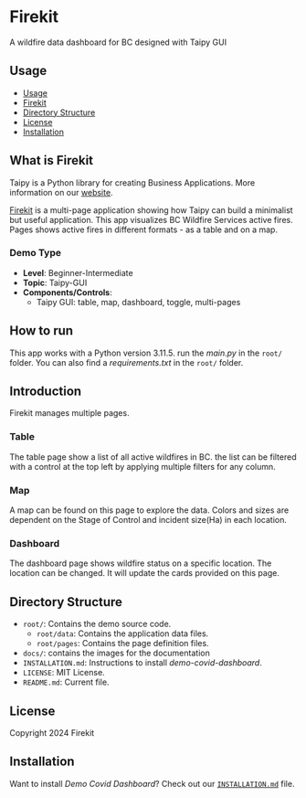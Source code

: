 # Firekit
A wildfire data dashboard for BC designed with Taipy GUI

## Usage
- [Usage](#usage)
- [Firekit](#what-is-Firekit)
- [Directory Structure](#directory-structure)
- [License](#license)
- [Installation](#installation)

## What is Firekit

Taipy is a Python library for creating Business Applications. More information on our
[website](https://www.taipy.io).

[Firekit](https://github.com/AbisoyeOnanuga/firekit-taipy) is a multi-page application showing how Taipy can build a minimalist but useful application.
This app visualizes BC Wildfire Services active fires. Pages shows active fires in different formats - as a table and on a map.

### Demo Type
- **Level**: Beginner-Intermediate
- **Topic**: Taipy-GUI
- **Components/Controls**: 
  - Taipy GUI: table, map, dashboard, toggle, multi-pages

## How to run

This app works with a Python version 3.11.5. run the *main.py* in the `root/` folder. You can also find a *requirements.txt* in the `root/` folder.

## Introduction

Firekit manages multiple pages.

### Table

The table page show a list of all active wildfires in BC. the list can be filtered with a control at the top left by applying multiple filters for any column.


### Map

A map can be found on this page to explore the data. Colors and sizes are dependent on the Stage of Control and incident size(Ha) in each location.

### Dashboard

The dashboard page shows wildfire status on a specific location. The location can be changed. It will update the cards provided on this page.


## Directory Structure


- `root/`: Contains the demo source code.
  - `root/data`: Contains the application data files.
  - `root/pages`: Contains the page definition files.
- `docs/`: contains the images for the documentation
- `INSTALLATION.md`: Instructions to install _demo-covid-dashboard_.
- `LICENSE`: MIT License.
- `README.md`: Current file.

## License
Copyright 2024 Firekit

## Installation

Want to install _Demo Covid Dashboard_? Check out our [`INSTALLATION.md`](INSTALLATION.md) file.